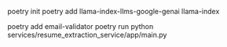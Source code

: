 poetry init
poetry add llama-index-llms-google-genai llama-index

poetry add email-validator
poetry run python services/resume_extraction_service/app/main.py